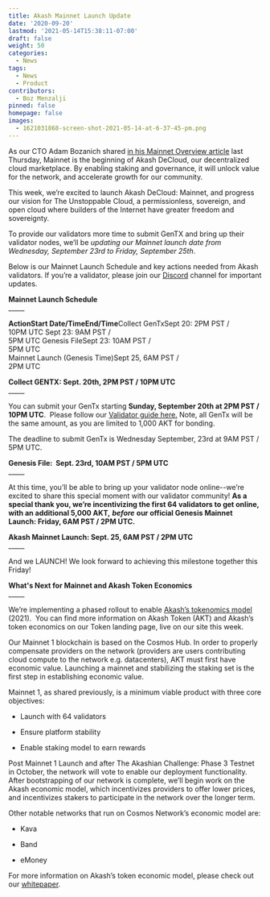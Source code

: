 ```yaml
---
title: Akash Mainnet Launch Update
date: '2020-09-20'
lastmod: '2021-05-14T15:38:11-07:00'
draft: false
weight: 50
categories:
  - News
tags:
  - News
  - Product
contributors:
  - Boz Menzalji
pinned: false
homepage: false
images:
  - 1621031868-screen-shot-2021-05-14-at-6-37-45-pm.png
---
```

As our CTO Adam Bozanich shared [in his Mainnet Overview article](https://akash.network/blog/akash-decloud-mainnet-overview/) last Thursday, Mainnet is the beginning of Akash DeCloud, our decentralized cloud marketplace. By enabling staking and governance, it will unlock value for the network, and accelerate growth for our community. 

This week, we’re excited to launch Akash DeCloud: Mainnet, and progress our vision for The Unstoppable Cloud, a permissionless, sovereign, and open cloud where builders of the Internet have greater freedom and sovereignty.

To provide our validators more time to submit GenTX and bring up their validator nodes, we’ll be _updating our Mainnet launch date from Wednesday, September 23rd to Friday, September 25th_.

Below is our Mainnet Launch Schedule and key actions needed from Akash validators. If you’re a validator, please join our [Discord](http://discord.akash.network) channel for important updates.

  
**Mainnet Launch Schedule**  
\_\_\_\_\_

**ActionStart Date/TimeEnd/Time**Collect GenTxSept 20: 2PM PST /  
10PM UTC Sept 23: 9AM PST /  
5PM UTC Genesis FileSept 23: 10AM PST /  
5PM UTC   
Mainnet Launch (Genesis Time)Sept 25, 6AM PST /  
2PM UTC  

  
**Collect GENTX: Sept. 20th, 2PM PST / 10PM UTC**  
\_\_\_\_\_  
  
You can submit your GenTx starting **Sunday, September 20th at 2PM PST / 10PM UTC**.  Please follow our [Validator guide here.](https://docs.akash.network/validator-guides/gentx) Note, all GenTx will be the same amount, as you are limited to 1,000 AKT for bonding.

The deadline to submit GenTx is Wednesday September, 23rd at 9AM PST / 5PM UTC.

  
**Genesis File:  Sept. 23rd, 10AM PST / 5PM UTC**  
\_\_\_\_\_

At this time, you’ll be able to bring up your validator node online--we’re excited to share this special moment with our validator community! **As a special thank you, we’re incentivizing the first 64 validators to get online, with an additional 5,000 AKT,** _**before**_ **our official Genesis Mainnet Launch: Friday, 6AM PST / 2PM UTC.**

  
**Akash Mainnet Launch: Sept. 25, 6AM PST / 2PM UTC**  
\_\_\_\_\_  
  
And we LAUNCH! We look forward to achieving this milestone together this Friday!

  
**What's Next for Mainnet and Akash Token Economics**  
\_\_\_\_\_

We’re implementing a phased rollout to enable [Akash’s tokenomics model](https://akash-web-prod.s3.amazonaws.com/uploads/2020/03/akash-econ.pdf') (2021).  You can find more information on Akash Token (AKT) and Akash’s token economics on our Token landing page, live on our site this week.

Our Mainnet 1 blockchain is based on the Cosmos Hub. In order to properly compensate providers on the network (providers are users contributing cloud compute to the network e.g. datacenters), AKT must first have economic value. Launching a mainnet and stabilizing the staking set is the first step in establishing economic value.

Mainnet 1, as shared previously, is a minimum viable product with three core objectives:

*   Launch with 64 validators
    
*   Ensure platform stability
    
*   Enable staking model to earn rewards
    

Post Mainnet 1 Launch and after The Akashian Challenge: Phase 3 Testnet in October, the network will vote to enable our deployment functionality.  After bootstrapping of our network is complete, we’ll begin work on the Akash economic model, which incentivizes providers to offer lower prices, and incentivizes stakers to participate in the network over the longer term. 

Other notable networks that run on Cosmos Network’s economic model are:

*   Kava
    
*   Band
    
*   eMoney
    

For more information on Akash’s token economic model, please check out our [whitepaper](https://akash-web-prod.s3.amazonaws.com/uploads/2020/03/akash-econ.pdf).